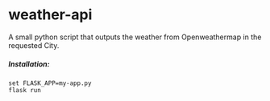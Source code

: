 # weather-api
A small python script that outputs the weather from Openweathermap in the requested City.
##### Installation:
```
set FLASK_APP=my-app.py
flask run
```
